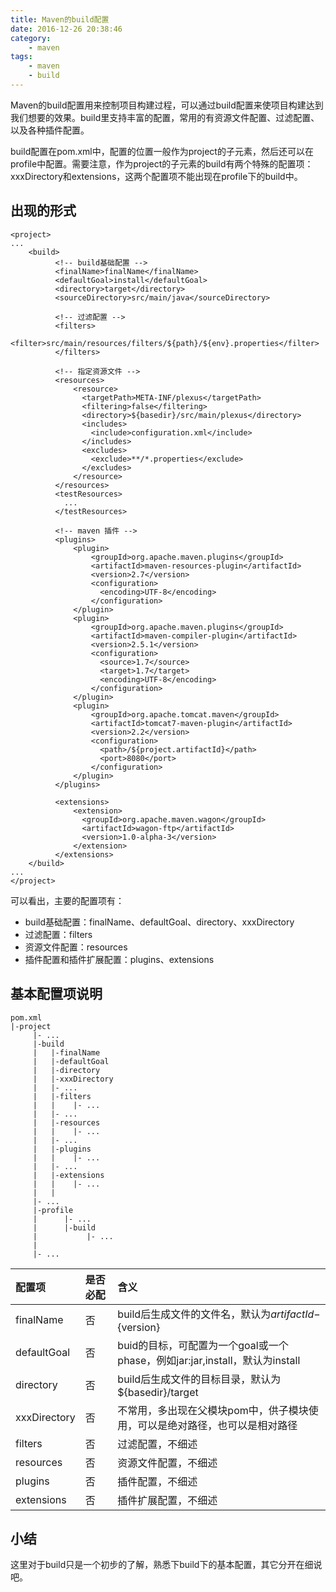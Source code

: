 ```yaml
---
title: Maven的build配置
date: 2016-12-26 20:38:46
category:
    - maven
tags:
    - maven
    - build
---
```

Maven的build配置用来控制项目构建过程，可以通过build配置来使项目构建达到我们想要的效果。build里支持丰富的配置，常用的有资源文件配置、过滤配置、以及各种插件配置。

build配置在pom.xml中，配置的位置一般作为project的子元素，然后还可以在profile中配置。需要注意，作为project的子元素的build有两个特殊的配置项：xxxDirectory和extensions，这两个配置项不能出现在profile下的build中。

<!-- more -->

## 出现的形式
```
<project>
...
    <build>
          <!-- build基础配置 -->
          <finalName>finalName</finalName>
          <defaultGoal>install</defaultGoal>
          <directory>target</directory>
          <sourceDirectory>src/main/java</sourceDirectory>

          <!-- 过滤配置 -->
          <filters>
              <filter>src/main/resources/filters/${path}/${env}.properties</filter>
          </filters>

          <!-- 指定资源文件 -->
          <resources>  
              <resource>  
                <targetPath>META-INF/plexus</targetPath>  
                <filtering>false</filtering>  
                <directory>${basedir}/src/main/plexus</directory>  
                <includes>  
                  <include>configuration.xml</include>  
                </includes>  
                <excludes>  
                  <exclude>**/*.properties</exclude>  
                </excludes>  
              </resource>  
          </resources>  
          <testResources>  
            ...  
          </testResources>  

          <!-- maven 插件 -->
          <plugins>
              <plugin>
                  <groupId>org.apache.maven.plugins</groupId>
                  <artifactId>maven-resources-plugin</artifactId>
                  <version>2.7</version>
                  <configuration>
                    <encoding>UTF-8</encoding>
                  </configuration>
              </plugin>
              <plugin>
                  <groupId>org.apache.maven.plugins</groupId>
                  <artifactId>maven-compiler-plugin</artifactId>
                  <version>2.5.1</version>
                  <configuration>
                    <source>1.7</source>
                    <target>1.7</target>
                    <encoding>UTF-8</encoding>
                  </configuration>
              </plugin>
              <plugin>
                  <groupId>org.apache.tomcat.maven</groupId>
                  <artifactId>tomcat7-maven-plugin</artifactId>
                  <version>2.2</version>
                  <configuration>
                    <path>/${project.artifactId}</path>
                    <port>8080</port>
                  </configuration>
              </plugin>
          </plugins>

          <extensions>  
              <extension>  
                <groupId>org.apache.maven.wagon</groupId>  
                <artifactId>wagon-ftp</artifactId>  
                <version>1.0-alpha-3</version>  
              </extension>  
          </extensions>  
    </build>
...
</project>
```
可以看出，主要的配置项有：
- build基础配置：finalName、defaultGoal、directory、xxxDirectory
- 过滤配置：filters
- 资源文件配置：resources
- 插件配置和插件扩展配置：plugins、extensions

## 基本配置项说明
```
pom.xml
|-project
     |- ...
     |-build
     |   |-finalName
     |   |-defaultGoal
     |   |-directory
     |   |-xxxDirectory
     |   |- ...
     |   |-filters
     |   |    |- ...
     |   |- ...
     |   |-resources
     |   |    |- ...    
     |   |- ...
     |   |-plugins
     |   |    |- ...
     |   |- ...
     |   |-extensions
     |   |    |- ...
     |   |    
     |- ...
     |-profile
     |      |- ...
     |      |-build
     |           |- ...
     |
     |- ...
```
| 配置项          | 是否必配        |     含义        |
| :------------- | :------------- | :------------- |
| finalName  |  否  | build后生成文件的文件名，默认为${artifactId}-${version}   |
| defaultGoal  | 否   | buid的目标，可配置为一个goal或一个phase，例如jar:jar,install，默认为install   |
| directory |  否  | build后生成文件的目标目录，默认为${basedir}/target   |
| xxxDirectory  |  否  | 不常用，多出现在父模块pom中，供子模块使用，可以是绝对路径，也可以是相对路径   |
| filters  |  否  |  过滤配置，不细述  |
| resources  | 否   | 资源文件配置，不细述   |
| plugins  |  否  | 插件配置，不细述   |
| extensions  |  否  | 插件扩展配置，不细述   |


## 小结
这里对于build只是一个初步的了解，熟悉下build下的基本配置，其它分开在细说吧。
